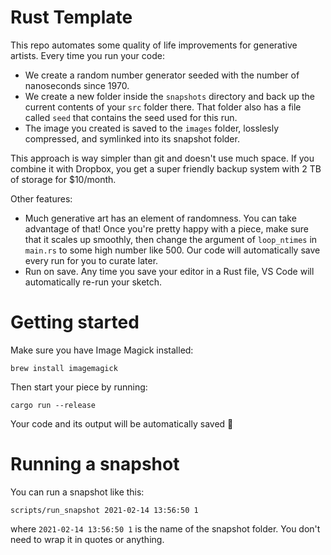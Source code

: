 # Rust Template

This repo automates some quality of life improvements for generative artists. Every time you run your code:

- We create a random number generator seeded with the number of nanoseconds since 1970.
- We create a new folder inside the `snapshots` directory and back up the current contents of your `src` folder there. That folder also has a file called `seed` that contains the seed used for this run.
- The image you created is saved to the `images` folder, losslesly compressed, and symlinked into its snapshot folder.

This approach is way simpler than git and doesn't use much space. If you combine it with Dropbox, you get a super friendly backup system with 2 TB of storage for \$10/month.

Other features:

- Much generative art has an element of randomness. You can take advantage of that! Once you're pretty happy with a piece, make sure that it scales up smoothly, then change the argument of `loop_ntimes` in `main.rs` to some high number like 500. Our code will automatically save every run for you to curate later.
- Run on save. Any time you save your editor in a Rust file, VS Code will automatically re-run your sketch.

# Getting started

Make sure you have Image Magick installed:

```
brew install imagemagick
```

Then start your piece by running:

```
cargo run --release
```

Your code and its output will be automatically saved 🎉

# Running a snapshot

You can run a snapshot like this:

```
scripts/run_snapshot 2021-02-14 13:56:50 1
```

where `2021-02-14 13:56:50 1` is the name of the snapshot folder. You don't need to wrap it in quotes or anything.
